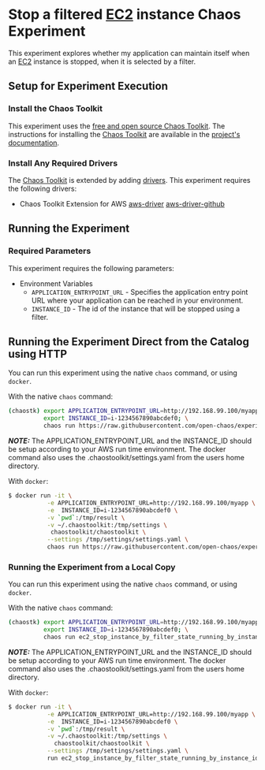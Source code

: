 # Stop a filtered [EC2][ElasticComputeCloud] instance Chaos Experiment

This experiment explores whether my application can maintain itself when an [EC2][ElasticComputeCloud] instance is stopped, when it is selected by a filter.

[ElasticComputeCloud]: https://aws.amazon.com/ec2/

## Setup for Experiment Execution

### Install the Chaos Toolkit

This experiment uses the [free and open source Chaos Toolkit][chaostoolkit]. The instructions for installing the [Chaos Toolkit][chaostoolkit] are available in the [project's documentation][docs].

[chaostoolkit]: https://chaostoolkit.org/
[docs]: https://docs.chaostoolkit.org

### Install Any Required Drivers

The [Chaos Toolkit][chaostoolkit] is extended by adding [drivers]. This experiment requires the following drivers:

* Chaos Toolkit Extension for AWS [aws-driver] [aws-driver-github]

[drivers]: https://docs.chaostoolkit.org/drivers/overview/
[aws-driver]: https://docs.chaostoolkit.org/drivers/aws/
[aws-driver-github]: https://github.com/chaostoolkit-incubator/chaostoolkit-aws

## Running the Experiment

### Required Parameters

This experiment requires the following parameters:

* Environment Variables
  * `APPLICATION_ENTRYPOINT_URL` - Specifies the application entry point URL where your application can be reached in your environment.
  * `INSTANCE_ID` - The id of the instance that will be stopped using a filter.

## Running the Experiment Direct from the Catalog using HTTP

You can run this experiment using the native `chaos` command, or using
`docker`.

With the native `chaos` command:

```bash
(chaostk) export APPLICATION_ENTRYPOINT_URL=http://192.168.99.100/myapp; \
          export INSTANCE_ID=i-1234567890abcdef0; \
          chaos run https://raw.githubusercontent.com/open-chaos/experiment-catalog/master/aws/ec2_stop_instance_by_filter_state_running_by_instance_id/ec2_stop_instance_by_filter_state_running_by_instance_id.json
```

***NOTE:*** The APPLICATION_ENTRYPOINT_URL and the INSTANCE_ID should be setup according to your AWS run time environment. The docker command also uses the .chaostoolkit/settings.yaml from the users home directory.

With `docker`:

```bash
$ docker run -it \
           -e APPLICATION_ENTRYPOINT_URL=http://192.168.99.100/myapp \
           -e  INSTANCE_ID=i-1234567890abcdef0 \
           -v `pwd`:/tmp/result \
           -v ~/.chaostoolkit:/tmp/settings \
            chaostoolkit/chaostoolkit \
           --settings /tmp/settings/settings.yaml \
           chaos run https://raw.githubusercontent.com/open-chaos/experiment-catalog/master/aws/ec2_stop_instance_by_filter_state_running_by_instance_id/ec2_stop_instance_by_filter_state_running_by_instance_id.json
```

### Running the Experiment from a Local Copy

You can run this experiment using the native `chaos` command, or using
`docker`.

With the native `chaos` command:

```bash
(chaostk) export APPLICATION_ENTRYPOINT_URL=http://192.168.99.100/myapp; \
          export INSTANCE_ID=i-1234567890abcdef0; \
          chaos run ec2_stop_instance_by_filter_state_running_by_instance_id.json
```

***NOTE:*** The APPLICATION_ENTRYPOINT_URL and the INSTANCE_ID should be setup according to your AWS run time environment. The docker command also uses the .chaostoolkit/settings.yaml from the users home directory.


With `docker`:

```bash
$ docker run -it \
           -e APPLICATION_ENTRYPOINT_URL=http://192.168.99.100/myapp \
           -e  INSTANCE_ID=i-1234567890abcdef0 \
           -v `pwd`:/tmp/result \
           -v ~/.chaostoolkit:/tmp/settings \
             chaostoolkit/chaostoolkit \
           --settings /tmp/settings/settings.yaml \
           run ec2_stop_instance_by_filter_state_running_by_instance_id.json
```
